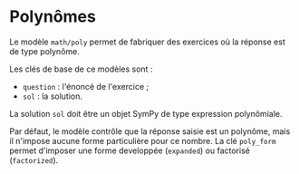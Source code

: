 # Polynômes

Le modèle `math/poly` permet de fabriquer des exercices où la réponse est de type polynôme.

Les clés de base de ce modèles sont :

  * `question` : l'énoncé de l'exercice ;
  * `sol` : la solution.

La solution `sol` doit être un objet SymPy de type expression polynômiale.

Par défaut, le modèle contrôle que la réponse saisie est un polynôme, mais il n'impose aucune forme particulière pour ce nombre. La clé `poly_form` permet d'imposer une forme developpée (`expanded`) ou factorisé (`factorized`).
